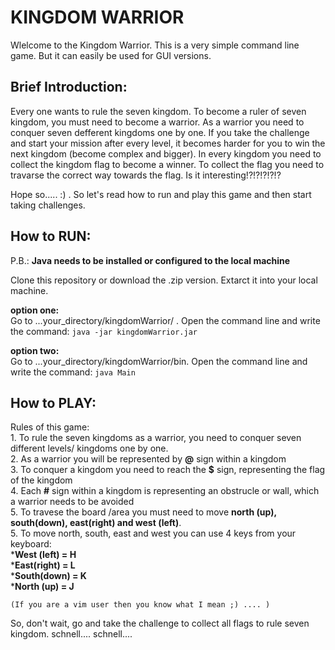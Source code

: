 # **KINGDOM WARRIOR**
Wlelcome to the Kingdom Warrior. This is a very simple command line game. But it can easily be used for GUI versions.

## **Brief Introduction:**

Every one wants to rule the seven kingdom. To become a ruler of seven kingdom, you must need to become a warrior. As a warrior you need to conquer seven defferent kingdoms one by one. If you take the challenge and start your mission after every level, it becomes harder for you to win the next kingdom (become complex and bigger). In every kingdom you need to collect the kingdom flag to become a winner. To collect the flag you need to travarse the correct way towards the flag. Is it interesting!?!?!?!?!?  

Hope so..... :) . So let's read how to run and play this game and then start taking challenges.  


## **How to RUN:**

P.B.: __Java needs to be installed or configured to the local machine__  

Clone this repository or download the .zip version. Extarct it into your local machine.

**option one:**  
Go to ...your_directory/kingdomWarrior/ . Open the command line and write the command: `java -jar kingdomWarrior.jar`  

**option two:**  
Go to ...your_directory/kingdomWarrior/bin. Open the command line and write the command: `java Main`  



## **How to PLAY:**
Rules of this game:  
	1. To rule the seven kingdoms as a warrior, you need to conquer seven different levels/ kingdoms one by one.  
	2. As a warrior you will be represented by **@** sign within a kingdom  
	3. To conquer a kingdom you need to reach the **$** sign, representing the flag of the kingdom  
	4. Each **#** sign within a kingdom is representing an obstrucle or wall, which a warrior needs to be avoided  
	5. To travese the board /area you must need to move __north (up), south(down), east(right) and west (left)__.  
	5. To move north, south, east and west you can use 4 keys from your keyboard:  
		*__West (left) = H__    
		*__East(right) = L__  
		*__South(down) = K__  
		*__North (up) = J__  
		
	(If you are a vim user then you know what I mean ;) .... )  

So, don't wait, go and take the challenge to collect all flags to rule seven kingdom. schnell.... schnell....  
